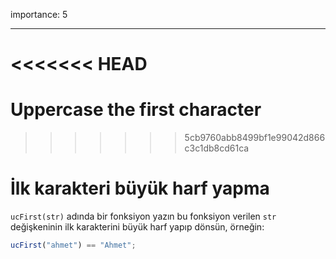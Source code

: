 importance: 5

---

<<<<<<< HEAD
=======
# Uppercase the first character
>>>>>>> 5cb9760abb8499bf1e99042d866c3c1db8cd61ca

# İlk karakteri büyük harf yapma

`ucFirst(str)` adında bir fonksiyon yazın bu fonksiyon verilen `str` değişkeninin ilk karakterini büyük harf yapıp dönsün, örneğin:

```js
ucFirst("ahmet") == "Ahmet";
```
